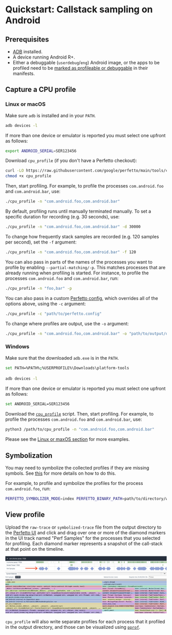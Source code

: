 # Quickstart: Callstack sampling on Android

## Prerequisites

*   [ADB](https://developer.android.com/studio/command-line/adb) installed.
*   A device running Android R+.
*   Either a debuggable (`userdebug`/`eng`) Android image, or the apps to be
    profiled need to be
    [marked as profileable or debuggable](https://developer.android.com/guide/topics/manifest/profileable-element)
    in their manifests.

## Capture a CPU profile

### Linux or macOS

Make sure `adb` is installed and in your `PATH`.

```bash
adb devices -l
```

If more than one device or emulator is reported you must select one upfront as
follows:

```bash
export ANDROID_SERIAL=SER123456
```

Download `cpu_profile` (if you don't have a Perfetto checkout):

```bash
curl -LO https://raw.githubusercontent.com/google/perfetto/main/tools/cpu_profile
chmod +x cpu_profile
```

Then, start profiling. For example, to profile the processes `com.android.foo`
and `com.android.bar`, use:

```bash
./cpu_profile -n "com.android.foo,com.android.bar"
```

By default, profiling runs until manually terminated manually. To set a specific
duration for recording (e.g. 30 seconds), use:

```bash
./cpu_profile -n "com.android.foo,com.android.bar" -d 30000
```

To change how frequently stack samples are recorded (e.g. 120 samples per
second), set the `-f` argument:

```bash
./cpu_profile -n "com.android.foo,com.android.bar" -f 120
```

You can also pass in parts of the names of the processes you want to profile by
enabling `--partial-matching/-p`. This matches processes that are already
running when profiling is started. For instance, to profile the processes
`com.android.foo` and `com.android.bar`, run:

```bash
./cpu_profile -n "foo,bar" -p
```

You can also pass in a custom [Perfetto config](/docs/concepts/config.md), which
overrides all of the options above, using the `-c` argument:

```bash
./cpu_profile -c "path/to/perfetto.config"
```

To change where profiles are output, use the `-o` argument:

```bash
./cpu_profile -n "com.android.foo,com.android.bar" -o "path/to/output/directory"
```

### Windows

Make sure that the downloaded `adb.exe` is in the `PATH`.

```bash
set PATH=%PATH%;%USERPROFILE%\Downloads\platform-tools

adb devices -l
```

If more than one device or emulator is reported you must select one upfront as
follows:

```bash
set ANDROID_SERIAL=SER123456
```

Download the
[`cpu_profile`](https://raw.githubusercontent.com/google/perfetto/main/tools/cpu_profile)
script. Then, start profiling. For example, to profile the processes
`com.android.foo` and `com.android.bar`, use:

```bash
python3 /path/to/cpu_profile -n "com.android.foo,com.android.bar"
```

Please see the [Linux or maxOS section](#linux-or-macos) for more examples.

## Symbolization

You may need to symbolize the collected profiles if they are missing symbols.
See [this](/docs/data-sources/native-heap-profiler#symbolize-your-profile) for
more details on how to do this.

For example, to profile and symbolize the profiles for the process
`com.android.foo`, run:

```bash
PERFETTO_SYMBOLIZER_MODE=index PERFETTO_BINARY_PATH=path/to/directory/with/symbols/ ./cpu_profile -n "com.android.foo"
```

## View profile

Upload the `raw-trace` or `symbolized-trace` file from the output directory to
the [Perfetto UI](https://ui.perfetto.dev) and click and drag over one or more
of the diamond markers in the UI track named "Perf Samples" for the processes
that you selected for profiling. Each diamond marker represents a snapshot of
the call-stack at that point on the timeline.

![Profile Diamond](/docs/images/cpu-profile-diamond.png)
![Native Flamegraph](/docs/images/cpu-profile-flame.png)

`cpu_profile` will also write separate profiles for each process that it
profiled in the output directory, and those can be visualized using
[`pprof`](https://github.com/google/pprof).
